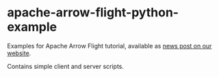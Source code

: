 # apache-arrow-flight-python-example

Examples for Apache Arrow Flight tutorial, available as [news post on our website](https://mirai-solutions.ch/news/2020/06/11/apache-arrow-flight-tutorial/).

Contains simple client and server scripts.
